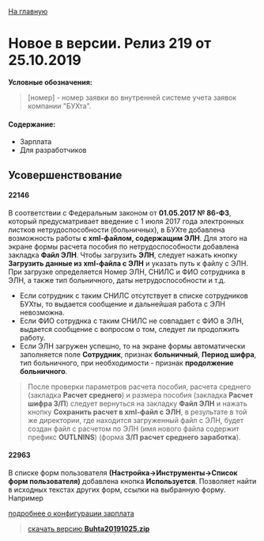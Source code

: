 ﻿[На главную](../../index.md)

# Новое в версии. Релиз 219 от 25.10.2019

**Условные обозначения:**
 >[номер] - номер заявки во внутренней системе учета заявок компании "БУХта".


#### Содержание:

- Зарплата
- Для разработчиков

## Усовершенствование

#### 22146
В соответствии с Федеральным законом от __01.05.2017 № 86-ФЗ__, который предусматривает введение с 1 июля 2017 года электронных листков нетрудоспособности (больничных),
в БУХте добавлена возможность работы __с xml-файлом, содержащим ЭЛН__. Для этого на экране формы расчета пособия по нетрудоспособности добавлена закладка __Файл ЭЛН__.
Чтобы загрузить __ЭЛН__, следует нажать кнопку __Загрузить данные из xml-файла с ЭЛН__ и указать путь к файлу с ЭЛН.
При загрузке определяется Номер ЭЛН, СНИЛС и ФИО сотрудника в ЭЛН, а также тип больничного, даты нетрудоспособности и т.д.
- Если сотрудник с таким СНИЛС отсутствует в списке сотрудников БУХты, то выдается сообщение и дальнейшая работа с ЭЛН невозможна.
- Если ФИО сотруднка с таким СНИЛС не совпадает с ФИО в ЭЛН, выдается сообщение с вопросом о том, следует ли продолжить работу.
- Если ЭЛН загружен успешно, то на экране формы автоматически заполняется поле __Сотрудник__, признак __больничный__, __Период шифра__, тип больничного, при необходимости - признак __продолжение больничного__.

>После проверки параметров расчета пособия, расчета среднего (закладка __Расчет среднего__) и размера пособия (закладка __Расчет шифра З/П__) следует вернуться на закладку  __Файл ЭЛН__ и нажать кнопку __Сохранить расчет в xml-файл с ЭЛН__,
в результате в той же директории, где находится загруженный файл с ЭЛН, будет создан файл с расчетом по ЭЛН (имя нового файла содержит префикс __OUTLNINS__)
(форма __З/П расчет среднего заработка__).


#### 22963
В списке форм пользователя __(Настройка->Инструменты->Список форм пользователя)__ добавлена кнопка __Используется__.
Позволяет найти в исходных текстах других форм, ссылки на выбранную форму.
Например




[подробнее о конфигурации зарплата](Стандартная_Зарплата.htm)

> [скачать версию **Buhta20191025.zip**](Buhta20191025.zip)
